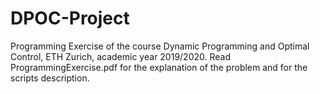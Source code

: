 # DPOC-Project
Programming Exercise of the course Dynamic Programming and Optimal Control, ETH Zurich, academic year 2019/2020.
Read ProgrammingExercise.pdf for the explanation of the problem and for the scripts description.
